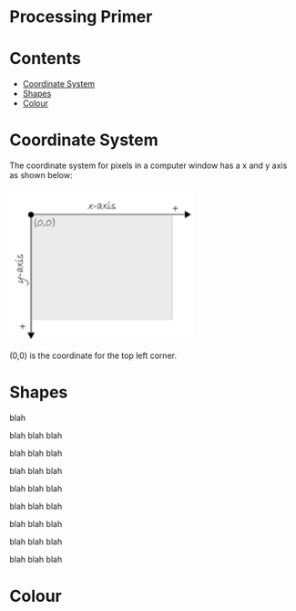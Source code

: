 # Processing Primer

# Contents
- [Coordinate System](#coordinate-system)
- [Shapes](#shapes)
- [Colour](#colour)



# Coordinate System

The coordinate system for pixels in a computer window has a x and y axis as shown below:

![alt text](../images/coord.png "Coordinates")

(0,0) is the coordinate for the top left corner.

# Shapes

blah

blah
blah
blah

blah
blah
blah

blah
blah
blah

blah
blah
blah

blah
blah
blah

blah
blah
blah

blah
blah
blah

blah
blah
blah

# Colour



